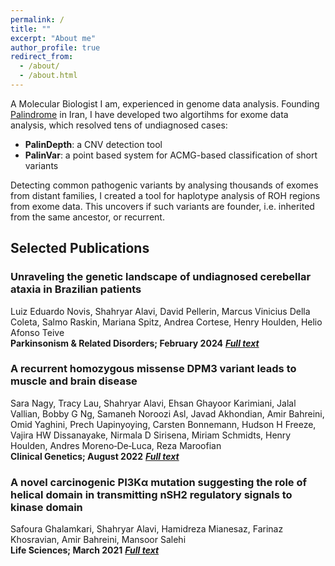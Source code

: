 ```yaml
---
permalink: /
title: ""
excerpt: "About me"
author_profile: true
redirect_from: 
  - /about/
  - /about.html
---
```


A Molecular Biologist I am, experienced in genome data analysis. Founding [Palindrome](https://palinlab.com/) in Iran, I have developed two algortihms for exome data analysis, which resolved tens of undiagnosed cases:
* **PalinDepth**: a CNV detection tool
* **PalinVar**: a point based system for ACMG-based classification of short variants


Detecting common pathogenic variants by analysing thousands of exomes from distant families, I created a tool for haplotype analysis of ROH regions from exome data. This uncovers if such variants are founder, i.e. inherited from the same ancestor, or recurrent.

## Selected Publications
### Unraveling the genetic landscape of undiagnosed cerebellar ataxia in Brazilian patients
Luiz Eduardo Novis, Shahryar Alavi, David Pellerin, Marcus Vinicius Della Coleta, Salmo Raskin, Mariana Spitz, Andrea Cortese, Henry Houlden, Helio Afonso Teive \
**Parkinsonism & Related Disorders; February 2024** [***Full text***](https://www.prd-journal.com/article/S1353-8020(23)01040-4/fulltext)

### A recurrent homozygous missense DPM3 variant leads to muscle and brain disease
Sara Nagy, Tracy Lau, Shahryar Alavi, Ehsan Ghayoor Karimiani, Jalal Vallian, Bobby G Ng, Samaneh Noroozi Asl, Javad Akhondian, Amir Bahreini, Omid Yaghini, Prech Uapinyoying, Carsten Bonnemann, Hudson H Freeze, Vajira HW Dissanayake, Nirmala D Sirisena, Miriam Schmidts, Henry Houlden, Andres Moreno‐De‐Luca, Reza Maroofian \
**Clinical Genetics; August 2022** [***Full text***](https://onlinelibrary.wiley.com/doi/full/10.1111/cge.14208)

### A novel carcinogenic PI3Kα mutation suggesting the role of helical domain in transmitting nSH2 regulatory signals to kinase domain
Safoura Ghalamkari, Shahryar Alavi, Hamidreza Mianesaz, Farinaz Khosravian, Amir Bahreini, Mansoor Salehi \
**Life Sciences; March 2021** [***Full text***](https://www.sciencedirect.com/science/article/abs/pii/S0024320520315125)
